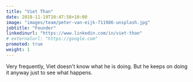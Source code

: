 ```yaml
---
title: "Viet Than"
date: 2018-11-19T10:47:58+10:00
image: "images/team/peter-van-eijk-711986-unsplash.jpg"
jobtitle: "Founder"
linkedinurl: "https://www.linkedin.com/in/viet-than"
# externalurl: "https://google.com"
promoted: true
weight: 1
---
```


Very frequently, Viet doesn't know what he is doing. But he keeps on doing it anyway just to see what happens.
